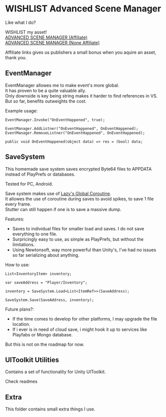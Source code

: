 
# WISHLIST Advanced Scene Manager

Like what I do? 

WISHLIST my asset! <br />
[ADVANCED SCENE MANAGER (Affiliate)](https://assetstore.unity.com/packages/tools/utilities/advanced-scene-manager-174152?aid=1100ljPVc&pubref=gittoolsetASM) <br />
[ADVANCED SCENE MANAGER (None Affiliate)](https://assetstore.unity.com/packages/tools/utilities/advanced-scene-manager-174152)<br />

Affiliate links gives us publishers a small bonus when you aquire an asset, thank you.

## EventManager
EventManager allowes me to make event's more global.<br>
It has proven to be a quite valuable ally.<br>
Only downside is key being string makes it harder to find references in VS.<br>
But so far, benefits outweights the cost.


Example usage:

```
EventManager.Invoke("OnEventHappened", true);
  
EventManager.AddListner("OnEventHappened", OnEventHappened);
EventManager.RemoveListner("OnEventHappened", OnEventHappened);
    
public void OnEventHappened(object data) => res = (bool) data;
```

## SaveSystem
This homemade save system saves encrypted Byte64 files to APPDATA instead of PlayPrefs or databases.<br>

Tested for PC, Android.

Save system makes use of [Lazy's Global Coroutine](https://github.com/Lazy-Solutions/Unity.CoroutineUtility).<br>
It allowes the use of coroutine during saves to avoid spikes, to save 1 file every frame.<br>
Stutter can still happen if one is to save a massive dump.

Features:
- Saves to individual files for smaller load and saves. I do not save everything to one file.
- Surpricingly easy to use, as simple as PlayPrefs, but without the limitations.
- Using Newtonsoft, way more powerful than Unity's, I've had no issues so far serializing about anything.

How to use:
```
List<InventoryItem> inventory;

var saveAddress = "Player/Inventory";

inventory = SaveSystem.Load<List<ItemRef>>(SaveAddress);

SaveSystem.Save(SaveAddress, inventory);
``` 

Future plans?:
- If the time comes to develop for other platforms, I may upgrade the file location.
- If i ever is in need of cloud save, i might hook it up to services like Playfabs or Mongo database.

But this is not on the roadmap for now.

## UIToolkit Utilities
Contains a set of functionality for Unity UIToolkit.

Check readmes

## Extra
This folder contains small extra things I use.
